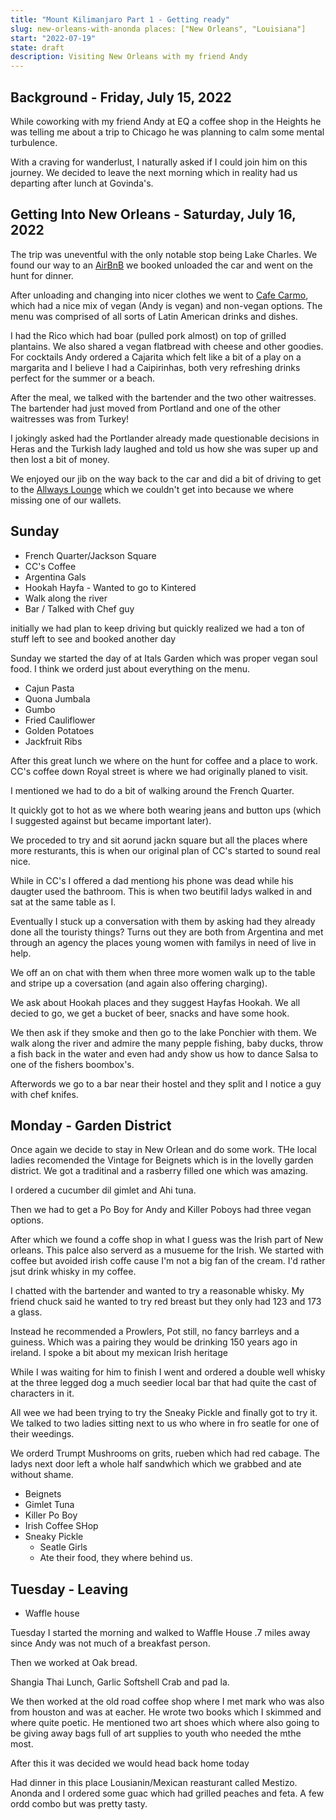 ```yaml
---
title: "Mount Kilimanjaro Part 1 - Getting ready"
slug: new-orleans-with-anonda places: ["New Orleans", "Louisiana"]
start: "2022-07-19"
state: draft
description: Visiting New Orleans with my friend Andy
---
```


## Background - Friday, July 15, 2022

While coworking with my friend Andy at EQ a coffee shop in the Heights he was
telling me about a trip to Chicago he was planning to calm some mental
turbulence.

With a craving for wanderlust, I naturally asked if I could join him on this
journey. We decided to leave the next morning which in reality had us departing
after lunch at Govinda's.

## Getting Into New Orleans - Saturday, July 16, 2022

The trip was uneventful with the only notable stop being Lake Charles. We found
our way to an [AirBnB](https://www.airbnb.com/rooms/10068423) we booked unloaded
the car and went on the hunt for dinner.

After unloading and changing into nicer clothes we went
to [Cafe Carmo](http://cafecarmo.com), which had a nice mix of vegan (Andy is
vegan) and non-vegan options. The menu was comprised of all sorts of Latin
American drinks and dishes.

I had the Rico which had boar (pulled pork almost) on top of grilled plantains.
We also shared a vegan flatbread with cheese and other goodies. For cocktails
Andy ordered a Cajarita which felt like a bit of a play on a margarita and I
believe I had a Caipirinhas, both very refreshing drinks perfect for the summer
or a beach.

After the meal, we talked with the bartender and the two other waitresses. The
bartender had just moved from Portland and one of the other waitresses was from
Turkey!

I jokingly asked had the Portlander already made questionable decisions in Heras
and the Turkish lady laughed and told us how she was super up and then lost a
bit of money.

We enjoyed our jib on the way back to the car and did a bit of driving to get to
the [Allways Lounge](https://theallwayslounge.net) which we couldn't get into
because we where missing one of our wallets.

## Sunday

- French Quarter/Jackson Square
- CC's Coffee
- Argentina Gals
- Hookah Hayfa - Wanted to go to Kintered
- Walk along the river
- Bar / Talked with Chef guy

initially we had plan to keep driving but quickly realized we had a ton of stuff
left to see and booked another day

Sunday we started the day of at Itals Garden which was proper vegan soul food. I
think we orderd just about everything on the menu.

- Cajun Pasta
- Quona Jumbala
- Gumbo
- Fried Cauliflower
- Golden Potatoes
- Jackfruit Ribs

After this great lunch we where on the hunt for coffee and a place to work. CC's
coffee down Royal street is where we had originally planed to visit.

I mentioned we had to do a bit of walking around the French Quarter.

It quickly got to hot as we where both wearing jeans and button ups (which I
suggested against but became important later).

We proceded to try and sit aorund jackn square but all the places where more
resturants, this is when our original plan of CC's started to sound real nice.

While in CC's I offered a dad mentiong his phone was dead while his daugter used
the bathroom. This is when two beutifil ladys walked in and sat at the same
table as I.

Eventually I stuck up a conversation with them by asking had they already done
all the touristy things? Turns out they are both from Argentina and met through
an agency the places young women with familys in need of live in help.

We off an on chat with them when three more women walk up to the table and
stripe up a coversation (and again also offering charging).

We ask about Hookah places and they suggest Hayfas Hookah. We all decied to go,
we get a bucket of beer, snacks and have some hook.

We then ask if they smoke and then go to the lake Ponchier with them. We walk
along the river and admire the many pepple fishing, baby ducks, throw a fish
back in the water and even had andy show us how to dance Salsa to one of the
fishers boombox's.

Afterwords we go to a bar near their hostel and they split and I notice a guy
with chef knifes.

## Monday - Garden District

Once again we decide to stay in New Orlean and do some work. THe local ladies
recomended the Vintage for Beignets which is in the lovelly garden district. We
got a traditinal and a rasberry filled one which was amazing.

I ordered a cucumber dil gimlet and Ahi tuna.

Then we had to get a Po Boy for Andy and Killer Poboys had three vegan options.

After which we found a coffe shop in what I guess was the Irish part of New
orleans. This palce also serverd as a musueme for the Irish. We started with
coffee but avoided irish coffe cause I'm not a big fan of the cream. I'd rather
jsut drink whisky in my coffee.

I chatted with the bartender and wanted to try a reasonable whisky. My friend
chuck said he wanted to try red breast but they only had 123 and 173 a glass.

Instead he recommended a Prowlers, Pot still, no fancy barrleys and a guiness.
Which was a pairing they would be drinking 150 years ago in ireland. I spoke a
bit about my mexican Irish heritage

While I was waiting for him to finish I went and ordered a double well whisky at
the three legged dog a much seedier local bar that had quite the cast of
characters in it.

All wee we had been trying to try the Sneaky Pickle and finally got to try it.
We talked to two ladies sitting next to us who where in fro seatle for one of
their weedings.

We orderd Trumpt Mushrooms on grits, rueben which had red cabage. The ladys next
door left a whole half sandwhich which we grabbed and ate without shame.

- Beignets
- Gimlet Tuna
- Killer Po Boy
- Irish Coffee SHop
- Sneaky Pickle
    - Seatle Girls
    - Ate their food, they where behind us.

## Tuesday - Leaving

- Waffle house

Tuesday I started the morning and walked to Waffle House .7 miles away since
Andy was not much of a breakfast person.

Then we worked at Oak bread.

Shangia Thai Lunch, Garlic Softshell Crab and pad la.

We then worked at the old road coffee shop where I met mark who was also from
houston and was at eacher. He wrote two books which I skimmed and where quite
poetic. He mentioned two art shoes which where also going to be giving away bags
full of art supplies to youth who needed the mthe most.

After this it was decided we would head back home today

Had dinner in this place Lousianin/Mexican reasturant called Mestizo. Anonda and
I ordered some guac which had grilled peaches and feta. A few ordd combo but was
pretty tasty.

